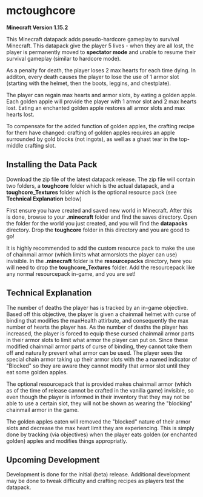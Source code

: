 # mctoughcore
**Minecraft Version 1.15.2**

This Minecraft datapack adds pseudo-hardcore gameplay to survival Minecraft. This datapack give the player 5 lives - when they are all lost, the player is permanently moved to **spectator mode** and unable to resume their survival gameplay (similar to hardcore mode).

As a penalty for death, the player loses 2 max hearts for each time dying. In additon, every death causes the player to lose the use of 1 armor slot (starting with the helmet, then the boots, leggins, and chestplate). 

The player can regain max hearts and armor slots, by eating a golden apple. Each golden apple will provide the player with 1 armor slot and 2 max hearts lost. Eating an enchanted golden apple restores all armor slots and max hearts lost.

To compensate for the added function of golden apples, the crafting recipe for them have changed: crafting of golden apples requires an apple surrounded by gold blocks (not ingots), as well as a ghast tear in the top-middle crafting slot. 

## Installing the Data Pack
Download the zip file of the latest datapack release. The zip file will contain two folders, a **toughcore** folder which is the actual datapack, and a **toughcore_Textures** folder which is the optional resource pack (see **Technical Explanation** below) 

First ensure you have created and saved new world in Minecraft. After this is done, browse to your **.minecraft** folder and find the saves directory. Open the folder for the world you just created, and you will find the **datapacks** directory. Drop the **toughcore** folder in this directory and you are good to go!

It is highly recommended to add the custom resource pack to make the use of chainmail armor (which limits what armorslots the player can use) invisible. In the **.minecraft** folder is the **resourcepacks** directory, here you will need to drop the **toughcore_Textures** folder. Add the resourcepack like any normal resourcepack in-game, and you are set!

## Technical Explanation
The number of deaths the player has is tracked by an in-game objective. Based off this objective, the player is given a chainmail helmet with curse of binding that modifies the maxHealth attirbute, and consequently the max number of hearts the player has. As the number of deaths the player has increased, the player is forced to equip these cursed chainmail armor parts in their armor slots to limit what armor the player can put on. Since these modified chainmail armor parts of curse of binding, they cannot take them off and naturally prevent what armor can be used. The player sees the special chain armor taking up their armor slots with the a named indicator of "Blocked" so they are aware they cannot modify that armor slot until they eat some golden apples.

The optional resourcepack that is provided makes chainmail armor (which as of the time of release cannot be crafted in the vanilla game) invisible, so even though the player is informed in their inventory that they may not be able to use a certain slot, they will not be shown as wearing the "blocking" chainmail armor in the game. 

The golden apples eaten will removed the "blocked" nature of their armor slots and decrease the max heart limit they are experiencing. This is simply done by tracking (via objectives) when the player eats golden (or enchanted golden) apples and modifies things appropriatly. 

## Upcoming Development
Development is done for the initial (beta) release. Additional development may be done to tweak difficulty and crafting recipes as players test the datapack. 
